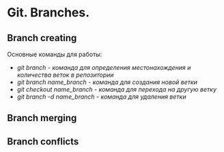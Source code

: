 # Git. Branches.

## Branch creating
Основные команды для работы:
* *git branch - команда для определения местонахождения и количества веток в репозитории*
* *git branch name_branch - команда для создания новой ветки*
* *git checkout name_branch - команда для перехода на другую ветку*
* *git branch -d name_branch - команда для удаления ветки*

## Branch merging

## Branch conflicts